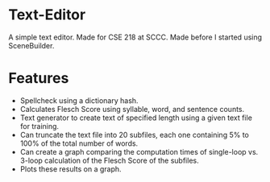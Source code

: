 # Text-Editor
A simple text editor. Made for CSE 218 at SCCC. Made before I started using SceneBuilder.

# Features
- Spellcheck using a dictionary hash.
- Calculates Flesch Score using syllable, word, and sentence counts.
- Text generator to create text of specified length using a given text file for training.
- Can truncate the text file into 20 subfiles, each one containing 5% to 100% of the total number of words.
- Can create a graph comparing the computation times of single-loop vs. 3-loop calculation of the Flesch Score of the subfiles.
- Plots these results on a graph.
